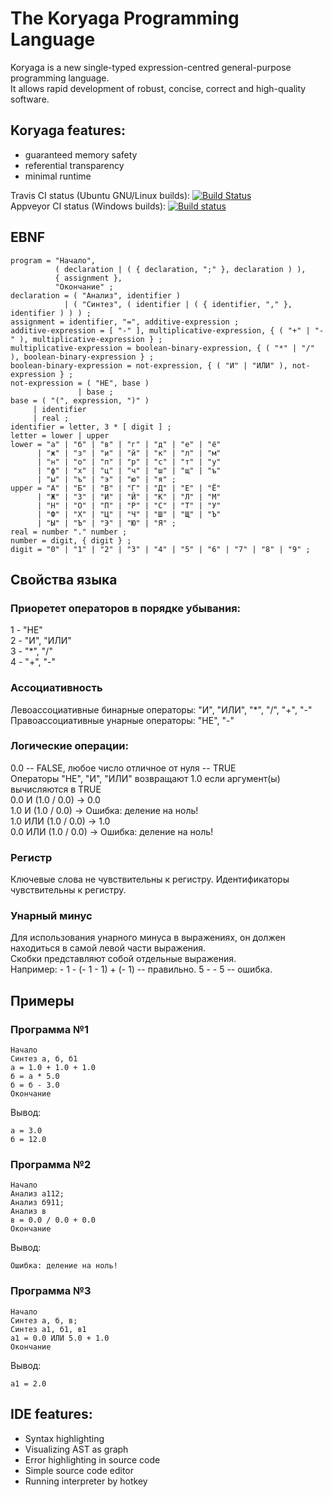 # The Koryaga Programming Language
Koryaga is a new single-typed expression-centred general-purpose programming language.  
It allows rapid development of robust, concise, correct and high-quality software.

## Koryaga features:

* guaranteed memory safety  
* referential transparency  
* minimal runtime

Travis CI status (Ubuntu GNU/Linux builds): [![Build Status](https://travis-ci.org/YoukaiCat/KLang.svg)](https://travis-ci.org/YoukaiCat/KLang)  
Appveyor CI status (Windows builds): [![Build status](https://ci.appveyor.com/api/projects/status/github/youkaicat/klang?branch=master&svg=true)](https://ci.appveyor.com/project/youkaicat/klang/branch/master)

## EBNF
```
program = "Начало",
          ( declaration | ( { declaration, ";" }, declaration ) ),
          { assignment },
          "Окончание" ;
declaration = ( "Анализ", identifier )
            | ( "Синтез", ( identifier | ( { identifier, "," }, identifier ) ) ) ;
assignment = identifier, "=", additive-expression ;
additive-expression = [ "-" ], multiplicative-expression, { ( "+" | "-" ), multiplicative-expression } ;
multiplicative-expression = boolean-binary-expression, { ( "*" | "/" ), boolean-binary-expression } ;
boolean-binary-expression = not-expression, { ( "И" | "ИЛИ" ), not-expression } ;
not-expression = ( "НЕ", base )
               | base ;
base = ( "(", expression, ")" )
     | identifier
     | real ;
identifier = letter, 3 * [ digit ] ;
letter = lower | upper
lower = "а" | "б" | "в" | "г" | "д" | "е" | "ё"
      | "ж" | "з" | "и" | "й" | "к" | "л" | "м"
      | "н" | "о" | "п" | "р" | "с" | "т" | "у"
      | "ф" | "х" | "ц" | "ч" | "ш" | "щ" | "ъ"
      | "ы" | "ъ" | "э" | "ю" | "я" ;
upper = "А" | "Б" | "В" | "Г" | "Д" | "Е" | "Ё"
      | "Ж" | "З" | "И" | "Й" | "К" | "Л" | "М"
      | "Н" | "О" | "П" | "Р" | "С" | "Т" | "У"
      | "Ф" | "Х" | "Ц" | "Ч" | "Ш" | "Щ" | "Ъ"
      | "Ы" | "Ъ" | "Э" | "Ю" | "Я" ;
real = number "." number ;
number = digit, { digit } ;
digit = "0" | "1" | "2" | "3" | "4" | "5" | "6" | "7" | "8" | "9" ;
```

## Свойства языка

### Приоретет операторов в порядке убывания:
1 - "НЕ"  
2 - "И", "ИЛИ"  
3 - "*", "/"  
4 - "+", "-"

### Ассоциативность
Левоассоциативные бинарные операторы: "И", "ИЛИ", "*", "/", "+", "-"  
Правоассоциативные унарные операторы: "НЕ", "-"

### Логические операции:
0.0 -- FALSE, любое число отличное от нуля -- TRUE  
Операторы "НЕ", "И", "ИЛИ" возвращают 1.0 если аргумент(ы) вычисляются в TRUE  
0.0 И (1.0 / 0.0) -> 0.0  
1.0 И (1.0 / 0.0) -> Ошибка: деление на ноль!  
1.0 ИЛИ (1.0 / 0.0) -> 1.0  
0.0 ИЛИ (1.0 / 0.0) -> Ошибка: деление на ноль!

### Регистр
Ключевые слова не чувствительны к регистру.
Идентификаторы чувствительны к регистру.

### Унарный минус
Для использования унарного минуса в выражениях, он должен находиться в самой левой части выражения.  
Скобки представляют собой отдельные выражения.  
Например: - 1 - (- 1 - 1) + (- 1) -- правильно. 5 - - 5 -- ошибка.

## Примеры
### Программа №1
```
Начало
Синтез а, б, б1
а = 1.0 + 1.0 + 1.0
б = а * 5.0
б = б - 3.0
Окончание
```
Вывод:
```
а = 3.0
б = 12.0
```

### Программа №2
```
Начало
Анализ а112;
Анализ б911;
Анализ в
в = 0.0 / 0.0 + 0.0
Окончание
```
Вывод:
```
Ошибка: деление на ноль!
```

### Программа №3
```
Начало
Синтез а, б, в;
Синтез а1, б1, в1
а1 = 0.0 ИЛИ 5.0 + 1.0
Окончание
```
Вывод:
```
а1 = 2.0
```

## IDE features:

* Syntax highlighting
* Visualizing AST as graph
* Error highlighting in source code
* Simple source code editor
* Running interpreter by hotkey


